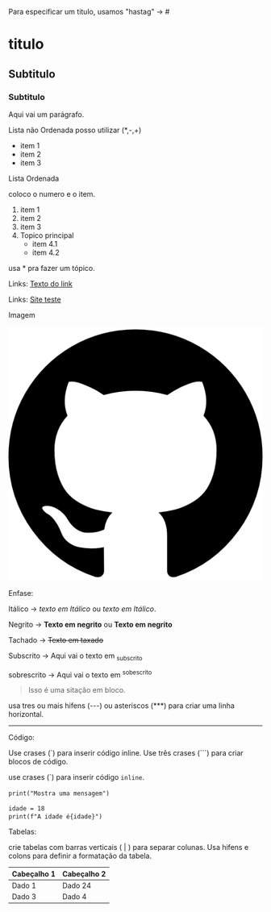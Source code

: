 Para especificar um titulo, usamos "hastag" -> # 

# titulo 
## Subtitulo
### Subtitulo

Aqui vai um parágrafo.


Lista não Ordenada posso utilizar (*,-,+)

* item 1
* item 2
* item 3

Lista Ordenada

coloco o numero e o item.
1. item 1
2. item 2
3. item 3
4. Topico principal
   * item 4.1
   * item 4.2
     
usa * pra fazer um tópico.

Links: 
[Texto do link](https://github.com/bmS0621/uc10_Documentos)

Links:
[Site teste](https://gremio.net/)

Imagem 

![Imagem](https://github.com/bmS0621/uc10_Documentos/blob/main/25231.png)


Enfase:

Itálico -> *texto em Itálico* ou _texto em Itálico_.

Negrito -> **Texto em negrito** ou __Texto em negrito__

Tachado -> ~~Texto em taxado~~

Subscrito -> Aqui vai o texto em <sub> subscrito </sub>

sobrescrito -> Aqui vai o texto em <sup> sobescrito </sup>


> Isso é uma sitação em bloco.

usa tres ou mais hifens (---) ou asteriscos (***) para criar uma linha horizontal.

---


Código: 

Use crases (`) para inserir código inline.
Use três crases (```) para criar blocos de código.

use crases (\`) para inserir código `inline`.

`print("Mostra uma mensagem") `

```
idade = 18
print(f"A idade é{idade}")

```


Tabelas:

crie tabelas com barras verticais ( | ) para separar colunas.
Usa hifens e colons para definir a formatação da tabela.

|   Cabeçalho 1   |   Cabeçalho 2   |
| ----------------| ----------------|
| Dado 1          | Dado 24         |
| Dado 3          | Dado 4          |







